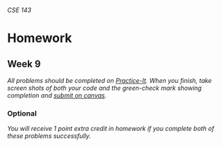 _CSE 143_
# Homework
## Week 9

_All problems should be completed on [Practice-It](http://practiceit.cs.washington.edu/). When you finish, take screen shots of both your code and the green-check mark showing completion and [submit on canvas]()._


### Optional
_You will receive 1 point extra credit in homework if you complete both of these problems successfully._

